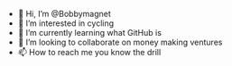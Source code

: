 - 👋 Hi, I’m @Bobbymagnet
- 👀 I’m interested in cycling
- 🌱 I’m currently learning what GitHub is 
- 💞️ I’m looking to collaborate on money making ventures
- 📫 How to reach me you know the drill

<!---
Bobbymagnet/Bobbymagnet is a ✨ special ✨ repository because its `README.md` (this file) appears on your GitHub profile.
You can click the Preview link to take a look at your changes.
--->
